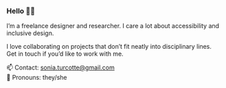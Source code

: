 ### Hello 👋🏻

I’m a freelance designer and researcher. I care a lot about accessibility and inclusive design. 

I love collaborating on projects that don’t fit neatly into disciplinary lines. Get in touch if you’d like to work with me.

📫 Contact: sonia.turcotte@gmail.com  
🙂 Pronouns: they/she 
